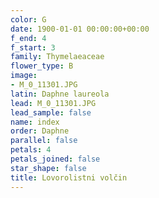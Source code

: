 ```yaml
---
color: G
date: 1900-01-01 00:00:00+00:00
f_end: 4
f_start: 3
family: Thymelaeaceae
flower_type: B
image:
- M_0_11301.JPG
latin: Daphne laureola
lead: M_0_11301.JPG
lead_sample: false
name: index
order: Daphne
parallel: false
petals: 4
petals_joined: false
star_shape: false
title: Lovorolistni volčin
---
```


